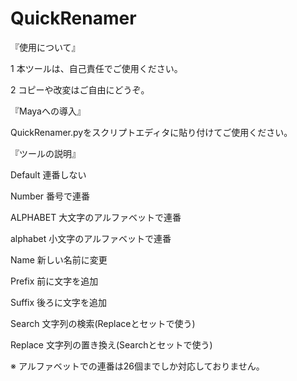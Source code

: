 # QuickRenamer

『使用について』


1 本ツールは、自己責任でご使用ください。


2 コピーや改変はご自由にどうぞ。



『Mayaへの導入』


QuickRenamer.pyをスクリプトエディタに貼り付けてご使用ください。



『ツールの説明』


Default    連番しない

Number     番号で連番

ALPHABET   大文字のアルファベットで連番

alphabet   小文字のアルファベットで連番


Name       新しい名前に変更

Prefix     前に文字を追加

Suffix     後ろに文字を追加

Search     文字列の検索(Replaceとセットで使う)

Replace    文字列の置き換え(Searchとセットで使う)


※ アルファベットでの連番は26個までしか対応しておりません。
